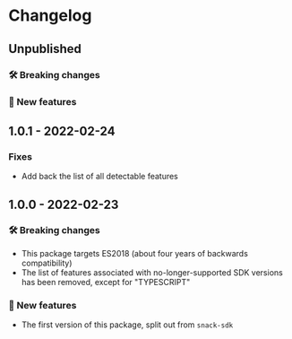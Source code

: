 # Changelog

## Unpublished

### 🛠 Breaking changes



### 🎉 New features



## 1.0.1 - 2022-02-24

### Fixes

- Add back the list of all detectable features

## 1.0.0 - 2022-02-23

### 🛠 Breaking changes

- This package targets ES2018 (about four years of backwards compatibility)
- The list of features associated with no-longer-supported SDK versions has been removed, except for "TYPESCRIPT"

### 🎉 New features
- The first version of this package, split out from `snack-sdk`
